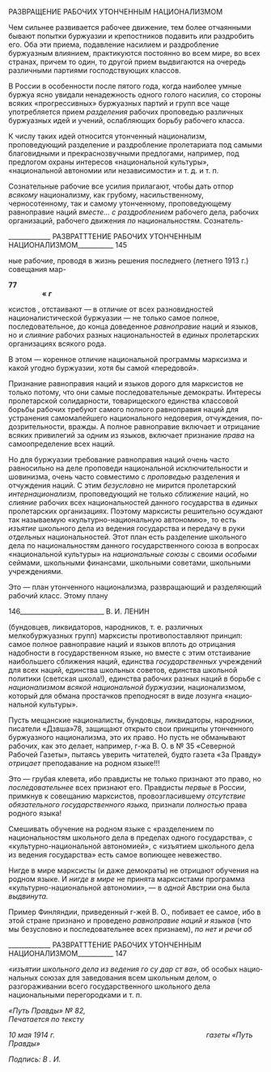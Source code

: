 РАЗВРАЩЕНИЕ РАБОЧИХ УТОНЧЕННЫМ НАЦИОНАЛИЗМОМ

Чем сильнее развивается рабочее движение, тем более отчаянными бывают попытки буржуазии и крепостников подавить или раздробить его. Оба эти приема, подавление насилием и раздробление буржуазным влиянием, практикуются постоянно во всем ми­ре, во всех странах, причем то один, то другой прием выдвигаются на очередь различ­ными партиями господствующих классов.

В России в особенности после пятого года, когда наиболее умные буржуа ясно уви­дали ненадежность одного голого насилия, со стороны всяких «прогрессивных» буржу­азных партий и групп все чаще употребляется прием _разделения_ рабочих проповедью различных буржуазных идей и учений, ослабляющих борьбу рабочего класса.

К числу таких идей относится утонченный национализм, проповедующий разделе­ние и раздробление пролетариата под самыми благовидными и прекраснозвучными предлогами, например, под предлогом охраны интересов «национальной культуры», «национальной автономии или независимости» и т. д. и т. п.

Сознательные рабочие все усилия прилагают, чтобы дать отпор _всякому_ национа­лизму, как грубому, насильственному, черносотенному, так и самому утонченному, проповедующему равноправие наций _вместе... с раздроблением_ рабочего дела, рабочих организаций, рабочего движения _по_ национальностям. Сознатель-

  

_____________ РАЗВРАТТТЕНИЕ РАБОЧИХ УТОНЧЕННЫМ НАЦИОНАЛИЗМОМ___________ 145

ные рабочие, проводя в жизнь решения последнего (летнего 1913 г.) совещания мар-

**77                                                                                                                                                                       « _г_**

ксистов , отстаивают — в отличие от всех разновидностей националистической бур­жуазии — не только самое полное, последовательное, до конца доведенное _равнопра­вие_ наций и языков, но и _слияние_ рабочих разных национальностей в _единых_ пролетар­ских организациях всякого рода.

В этом — коренное отличие национальной программы марксизма и какой угодно буржуазии, хотя бы самой «передовой».

Признание равноправия наций и языков дорого для марксистов не только потому, что они самые последовательные демократы. Интересы пролетарской солидарности, товарищеского единства классовой борьбы рабочих требуют самого полного равнопра­вия наций для устранения самомалейшего национального недоверия, отчуждения, по­дозрительности, вражды. А полное равноправие включает и отрицание всяких привиле­гий за одним из языков, включает признание _права_ на самоопределение всех наций.

Но для буржуазии требование равноправия наций очень часто равносильно на деле проповеди национальной исключительности и шовинизма, очень часто совместимо с _проповедью_ разделения и отчуждения наций. С этим _безусловно_ не мирится пролетар­ский _интернационализм,_ проповедующий не только _сближение_ наций, но _слияние_ ра­бочих всех национальностей данного государства в _единых_ пролетарских организациях. Поэтому марксисты решительно осуждают так называемую «культурно-национальную автономию», то есть _изъятие_ школьного дела из ведения государства и передачу в руки _отдельных_ национальностей. Этот план есть разделение школьного дела по националь­ностям данного государственного союза в вопросах «национальной культуры» на _на­циональные союзы_ с своими _особыми_ сеймами, школьными финансами, школьными советами, школьными учреждениями.

Это — план утонченного национализма, развращающий и разделяющий рабочий класс. Этому плану

  

146__________________________ В. И. ЛЕНИН

(бундовцев, ликвидаторов, народников, т. е. различных мелкобуржуазных групп) мар­ксисты противопоставляют принцип: самое полное равноправие наций и языков вплоть до отрицания надобности в государственном языке, но вместе с этим отстаивание наи­большего сближения наций, единства _государственных_ учреждений для всех наций, единства школьных советов, единства школьной политики (светская школа!), единства рабочих разных наций в борьбе с _национализмом всякой национальной буржуазии,_ на­ционализмом, который для обмана простачков преподносят в виде лозунга «нацио­нальной культуры».

Пусть мещанские националисты, бундовцы, ликвидаторы, народники, писатели «Дзвша»78, защищают открыто свои принципы утонченного буржуазного национализ­ма, это их право. Но пусть не обманывают рабочих, как это делает, например, г-жа В. О. в № 35 «Северной Рабочей Газеты», пытаясь уверить читателей, будто газета «За Правду» _отрицает_ преподавание на родном языке!!!

Это — грубая клевета, ибо правдисты не только признают это право, но _последова­тельнее_ всех признают его. Правдисты _первые_ в России, примкнув к совещанию мар­ксистов, провозгласившему _отсутствие обязательного государственного языка,_ при­знали _полностью_ права родного языка!

Смешивать обучение на родном языке с «разделением по национальностям школь­ного дела в пределах одного государства», с «культурно-национальной автономией», с «изъятием школьного дела из ведения государства» есть самое вопиющее невежество.

Нигде в мире марксисты (и даже демократы) не отрицают обучения на родном язы­ке. И _нигде в мире_ не принята марксистами программа «культурно-национальной авто­номии», — в _одной_ Австрии она была _выдвинута._

Пример Финляндии, приведенный г-жей В. О., побивает ее самое, ибо в этой стране признано и проведено _равноправие наций и языков_ (что мы безусловно и последова­тельнее всех признаем), _по нет и речи об_

  

_____________ РАЗВРАТТТЕНИЕ РАБОЧИХ УТОНЧЕННЫМ НАЦИОНАЛИЗМОМ___________ 147

_«изъятии школьного дела из ведения го су дар ст ва»,_ об особых нацио­нальных союзах для заведования всем школьным делом, о разгораживании всего госу­дарственного школьного дела национальными перегородками и т. п.

_«Путь Правды» № 82,                                                                     Печатается по тексту_

_10 мая 1914 г.                                                                            газеты «Путь Правды»_

_Подпись: В . И._